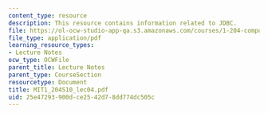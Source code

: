 ```yaml
---
content_type: resource
description: This resource contains information related to JDBC.
file: https://ol-ocw-studio-app-qa.s3.amazonaws.com/courses/1-204-computer-algorithms-in-systems-engineering-spring-2010/25e47293900dce2542d78dd774dc505c_MIT1_204S10_lec04.pdf
file_type: application/pdf
learning_resource_types:
- Lecture Notes
ocw_type: OCWFile
parent_title: Lecture Notes
parent_type: CourseSection
resourcetype: Document
title: MIT1_204S10_lec04.pdf
uid: 25e47293-900d-ce25-42d7-8dd774dc505c
---
```

